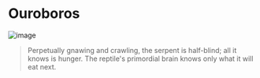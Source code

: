 # Ouroboros

![image](.pix/ouroboros.avif)

> Perpetually gnawing and crawling, the serpent is half-blind; all it knows is hunger. The reptile's primordial brain knows only what it will eat next.
